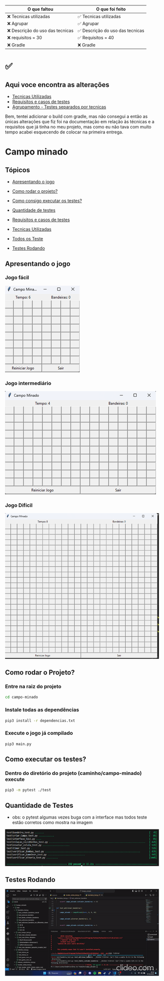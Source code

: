 
###

O que faltou                       | O que foi feito
-----------------------------------|---------------------------------
❌ Tecnicas utilizadas            | ✅ Tecnicas utilizadas          
❌ Agrupar                        | ✅ Agrupar
❌ Descrição do uso das tecnicas  | ✅ Descrição do uso das tecnicas
❌ requisitos = 30                | ✅ Requisitos = 40
❌ Gradle                         | ❌ Gradle 


<h1> ✅ </h1> 

## Aqui voce  encontra as  alterações

 - [Tecnicas Utilizadas](./Tecnicas_Utilizadas.md)
 - [Requisitos e casos de testes](./requisitos.md)
 - [Agrupamento - Testes separados por tecnicas](./testes_por_tecnica.md)


Bem, tentei adicionar o build com gradle, mas não consegui a então as únicas alterações que fiz foi na documentação em relação às técnicas e a requisitos que já tinha no meu projeto, mas como eu não tava com muito tempo acabei esquecendo de colocar na primeira entrega.    

# Campo minado

## Tópicos

- [Apresentando o jogo](#apresentando-o-jogo)


- [Como rodar o projeto?](#como-rodar-o-projeto)

- [Como consigo executar  os testes?](#como-executar-os-testes)

- [Quantidade de testes](#quantidade-de-testes)

- [Requisitos e casos de testes](./requisitos.md)

- [Tecnicas Utilizadas](./Tecnicas_Utilizadas.md)

 - [Todos os Teste](./Testes.md)

- [Testes Rodando](#testes-rodando)



## Apresentando o jogo


### Jogo fácil

![Tela do jogo nom modo fácil.](./img/facil.png)

### Jogo intermediário

![Tela do jogo nom modo fácil.](./img/medio.png)

### Jogo Difícil
![Tela do jogo nom modo fácil.](./img/Dificil.png)



</p>



## Como rodar o Projeto?



### Entre na raiz do projeto 

```sh
cd campo-minado
```

### Instale todas as dependências

```sh
pip3 install -r dependencias.txt
```

### Execute o jogo já compilado

```sh
pip3 main.py
```

## Como executar os testes?

### Dentro do diretório do projeto (caminho/campo-minado) execute

```sh
pip3 -m pytest ./test
```

## Quantidade de Testes
- obs: o pytest algumas vezes buga com a interface mas todos teste estão corretos como mostra na imagem

![Texto Alternativo](./img/testes2.png)

## Testes Rodando

![Texto alternativo](./img/testes_rodando.gif)
